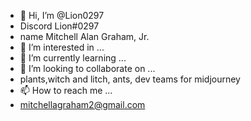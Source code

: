 - 👋 Hi, I’m @Lion0297
- Discord Lion#0297
- name Mitchell Alan Graham, Jr.
- 👀 I’m interested in ...
- 🌱 I’m currently learning ...
- 💞️ I’m looking to collaborate on ...
- plants,witch and litch, ants, dev teams for midjourney
- 📫 How to reach me ...
- mitchellagraham2@gmail.com

<!---
Lion0297/Lion0297 is a ✨ special ✨ repository because its `README.md` (this file) appears on your GitHub profile.
You can click the Preview link to take a look at your changes.
--->
